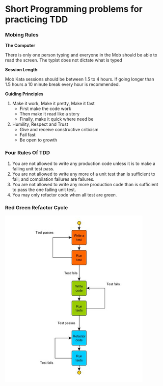 # Short Programming problems for practicing TDD


### Mobing Rules

**The Computer**

There is only one person typing and everyone in the Mob should be able to read the screen. The typist does not dictate what is typed

**Session Length**

Mob Kata sessions should be between 1.5 to 4 hours. If going longer than 1.5 hours a 10 minute break every hour is
recommended.

**Guiding Principles**

1. Make it work, Make it pretty, Make it fast
   - First make the code work
   - Then make it read like a story
   - Finally, make it quick where need be
2. Humility, Respect and Trust
   - Give and receive constructive criticism
   - Fail fast
   - Be open to growth

### Four Rules Of TDD

1. You are not allowed to write any production code unless it is to make a failing unit test pass.
2. You are not allowed to write any more of a unit test than is sufficient to fail; and compilation failures are
   failures.
3. You are not allowed to write any more production code than is sufficient to pass the one failing unit test.
4. You may only refactor code when all test are green.

### Red Green Refactor Cycle
![img.png](img.png)



